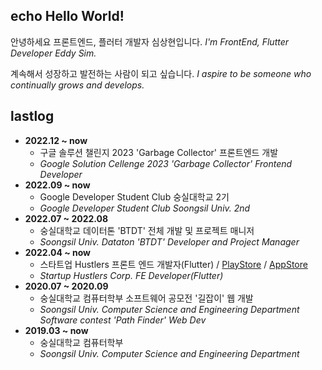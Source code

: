 ## **echo Hello World!**

안녕하세요 프론트엔드, 플러터 개발자 심상현입니다. *I'm FrontEnd, Flutter Developer Eddy Sim.*

계속해서 성장하고 발전하는 사람이 되고 싶습니다.
*I aspire to be someone who continually grows and develops.*

## **lastlog**
- **2022.12 ~ now**
  - 구글 솔루션 챌린지 2023 'Garbage Collector' 프론트엔드 개발 
  - *Google Solution Cellenge 2023 'Garbage Collector' Frontend Developer*
- **2022.09 ~ now**
  - Google Developer Student Club 숭실대학교 2기
  - *Google Developer Student Club Soongsil Univ. 2nd*
- **2022.07 ~ 2022.08**
  - 숭실대학교 데이터톤 'BTDT' 전체 개발 및 프로젝트 매니저
  - *Soongsil Univ. Dataton 'BTDT' Developer and Project Manager*
- **2022.04 ~ now**
  - 스타트업 Hustlers 프론트 엔드 개발자(Flutter) / [PlayStore](https://play.google.com/store/apps/details?id=day.gathering.app) / [AppStore](https://apps.apple.com/kr/app/%EA%B2%8C%EB%8D%94%EB%A7%81-%EC%9A%94%EC%A6%98-%EC%84%B8%EB%8C%80%EC%9D%98-%EB%8A%90%EB%82%8C%EC%9E%88%EB%8A%94-%EC%BA%98%EB%A6%B0%EB%8D%94/id1643475991)
  - *Startup Hustlers Corp. FE Developer(Flutter)*
- **2020.07 ~ 2020.09**
  - 숭실대학교 컴퓨터학부 소프트웨어 공모전 '길잡이' 웹 개발 
  - *Soongsil Univ. Computer Science and Engineering Department Software contest 'Path Finder' Web Dev*
- **2019.03 ~ now**
  - 숭실대학교 컴퓨터학부 
  - *Soongsil Univ. Computer Science and Engineering Department*
